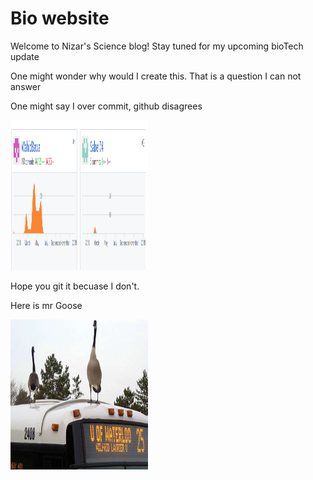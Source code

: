 <!DOCTYPE html>
<html>
<body>

<h1>Bio website</h1>
  <p>Welcome to Nizar's Science blog! Stay tuned for my upcoming bioTech update</p>
  <p>One might wonder why would I create this. That is a question I can not answer</p>
  <p>One might say I over commit, github disagrees</p>
  <p>
    <img src="/Evidence.png" width="220" height="240" />
</p>
  <p> Hope you git it becuase I don't.</p>
  <p> Here is mr Goose</p>
    <p>
    <img src="/Mrgoose.jpg" width="220" height="240" />
</p>
</body>
</html>
